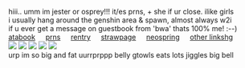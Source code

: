 hiii.. umm im jester or osprey!!! it/es prns, + she if ur close. ilike girls  
i usually hang around the genshin area & spawn, almost always w2i  
if u ever get a message on guestbook from 'bwa' thats 100% me! :--)  
[atabook](https://haejoon.atabook.org/)⠀⠀[prns](https://pronouns.cc/@boothill)⠀⠀[rentry](https://rentry.co/tragicomic)⠀⠀[strawpage](https://eopseo.straw.page)⠀⠀[neospring](https://neospring.org/@boothill)⠀⠀[other linkshg](https://file.garden/ZefMZwawFkMop4vx/bobama.gif)  
![](https://files.catbox.moe/o1kpec.gif) ![](https://files.catbox.moe/j0sqnw.gif)  ![](https://files.catbox.moe/pc838x.gif)  ![](https://files.catbox.moe/aujwbn.png)  ![](https://i.postimg.cc/0NWS6qd6/kcumli.gif)  
urp im so big and fat uurrprppp belly gtowls eats lots jiggles big bell
